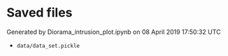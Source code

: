 # Saved files 


Generated by Diorama_intrusion_plot.ipynb on 08 April 2019 17:50:32 UTC

*  `data/data_set.pickle` 
